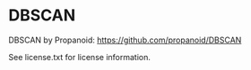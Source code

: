 DBSCAN
======

DBSCAN by Propanoid:
https://github.com/propanoid/DBSCAN

See license.txt for license information.
